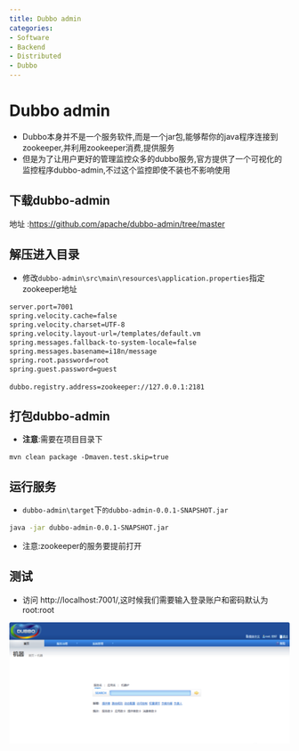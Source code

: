 ```yaml
---
title: Dubbo admin
categories:
- Software
- Backend
- Distributed
- Dubbo
---
```

# Dubbo admin

- Dubbo本身并不是一个服务软件,而是一个jar包,能够帮你的java程序连接到zookeeper,并利用zookeeper消费,提供服务
- 但是为了让用户更好的管理监控众多的dubbo服务,官方提供了一个可视化的监控程序dubbo-admin,不过这个监控即使不装也不影响使用

## 下载dubbo-admin

地址 :https://github.com/apache/dubbo-admin/tree/master

## 解压进入目录

- 修改`dubbo-admin\src\main\resources\application.properties`指定zookeeper地址

```properties
server.port=7001
spring.velocity.cache=false
spring.velocity.charset=UTF-8
spring.velocity.layout-url=/templates/default.vm
spring.messages.fallback-to-system-locale=false
spring.messages.basename=i18n/message
spring.root.password=root
spring.guest.password=guest

dubbo.registry.address=zookeeper://127.0.0.1:2181
```

## 打包dubbo-admin

- **注意**:需要在项目目录下

```shell
mvn clean package -Dmaven.test.skip=true
```

## 运行服务

- `dubbo-admin\target`下`的dubbo-admin-0.0.1-SNAPSHOT.jar`

```bash
java -jar dubbo-admin-0.0.1-SNAPSHOT.jar
```

- 注意:zookeeper的服务要提前打开

## 测试

- 访问 http://localhost:7001/,这时候我们需要输入登录账户和密码默认为root:root

![image-20201118124849858](https://raw.githubusercontent.com/LuShan123888/Files/main/Pictures/2020-12-10-2020-11-18-image-20201118124849858.png)